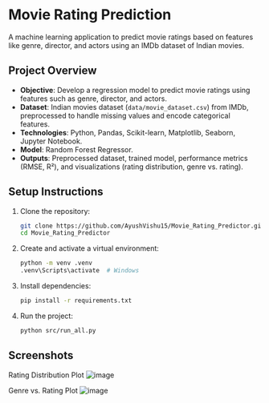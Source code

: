 # Movie Rating Prediction

A machine learning application to predict movie ratings based on features like genre, director, and actors using an IMDb dataset of Indian movies. 

## Project Overview
- **Objective**: Develop a regression model to predict movie ratings using features such as genre, director, and actors.
- **Dataset**: Indian movies dataset (`data/movie_dataset.csv`) from IMDb, preprocessed to handle missing values and encode categorical features.
- **Technologies**: Python, Pandas, Scikit-learn, Matplotlib, Seaborn, Jupyter Notebook.
- **Model**: Random Forest Regressor.
- **Outputs**: Preprocessed dataset, trained model, performance metrics (RMSE, R²), and visualizations (rating distribution, genre vs. rating).


## Setup Instructions
1. Clone the repository:
   ```bash
   git clone https://github.com/AyushVishu15/Movie_Rating_Predictor.git
   cd Movie_Rating_Predictor

2. Create and activate a virtual environment:
   ```bash
   python -m venv .venv
   .venv\Scripts\activate  # Windows
   
3. Install dependencies:
   ```bash
   pip install -r requirements.txt
   
4. Run the project:
    ```bash
   python src/run_all.py


## Screenshots
Rating Distribution Plot
![image](https://github.com/user-attachments/assets/630b26bc-8f49-4722-9243-436323176c07)

Genre vs. Rating Plot
![image](https://github.com/user-attachments/assets/4fbb4980-d350-4309-8264-99817ea9255b)
